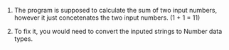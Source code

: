 1. The program is supposed to calculate the sum of two input numbers, however it just concetenates the two input numbers. (1 + 1 = 11)

2. To fix it, you would need to convert the inputed strings to Number data types. 